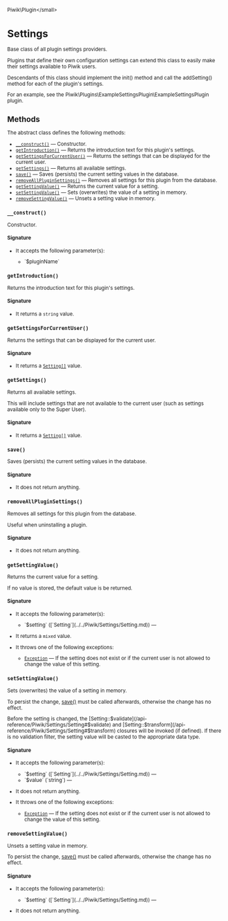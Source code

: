 <small>Piwik\Plugin\</small>

Settings
========

Base class of all plugin settings providers.

Plugins that define their own configuration settings
can extend this class to easily make their settings available to Piwik users.

Descendants of this class should implement the init() method and call the
addSetting() method for each of the plugin's settings.

For an example, see the Piwik\Plugins\ExampleSettingsPlugin\ExampleSettingsPlugin plugin.

Methods
-------

The abstract class defines the following methods:

- [`__construct()`](#__construct) &mdash; Constructor.
- [`getIntroduction()`](#getintroduction) &mdash; Returns the introduction text for this plugin's settings.
- [`getSettingsForCurrentUser()`](#getsettingsforcurrentuser) &mdash; Returns the settings that can be displayed for the current user.
- [`getSettings()`](#getsettings) &mdash; Returns all available settings.
- [`save()`](#save) &mdash; Saves (persists) the current setting values in the database.
- [`removeAllPluginSettings()`](#removeallpluginsettings) &mdash; Removes all settings for this plugin from the database.
- [`getSettingValue()`](#getsettingvalue) &mdash; Returns the current value for a setting.
- [`setSettingValue()`](#setsettingvalue) &mdash; Sets (overwrites) the value of a setting in memory.
- [`removeSettingValue()`](#removesettingvalue) &mdash; Unsets a setting value in memory.

<a name="__construct" id="__construct"></a>
<a name="__construct" id="__construct"></a>
### `__construct()`

Constructor.

#### Signature

-  It accepts the following parameter(s):

   <ul>
   <li>
      <div markdown="1" class="parameter">
      `$pluginName`

      <div markdown="1" class="param-desc"></div>

      <div style="clear:both;"/>

      </div>
   </li>
   </ul>

<a name="getintroduction" id="getintroduction"></a>
<a name="getIntroduction" id="getIntroduction"></a>
### `getIntroduction()`

Returns the introduction text for this plugin's settings.

#### Signature

- It returns a `string` value.

<a name="getsettingsforcurrentuser" id="getsettingsforcurrentuser"></a>
<a name="getSettingsForCurrentUser" id="getSettingsForCurrentUser"></a>
### `getSettingsForCurrentUser()`

Returns the settings that can be displayed for the current user.

#### Signature

- It returns a [`Setting[]`](../../Piwik/Settings/Setting.md) value.

<a name="getsettings" id="getsettings"></a>
<a name="getSettings" id="getSettings"></a>
### `getSettings()`

Returns all available settings.

This will include settings that are not available
to the current user (such as settings available only to the Super User).

#### Signature

- It returns a [`Setting[]`](../../Piwik/Settings/Setting.md) value.

<a name="save" id="save"></a>
<a name="save" id="save"></a>
### `save()`

Saves (persists) the current setting values in the database.

#### Signature

- It does not return anything.

<a name="removeallpluginsettings" id="removeallpluginsettings"></a>
<a name="removeAllPluginSettings" id="removeAllPluginSettings"></a>
### `removeAllPluginSettings()`

Removes all settings for this plugin from the database.

Useful when uninstalling
a plugin.

#### Signature

- It does not return anything.

<a name="getsettingvalue" id="getsettingvalue"></a>
<a name="getSettingValue" id="getSettingValue"></a>
### `getSettingValue()`

Returns the current value for a setting.

If no value is stored, the default value
is be returned.

#### Signature

-  It accepts the following parameter(s):

   <ul>
   <li>
      <div markdown="1" class="parameter">
      `$setting` ([`Setting`](../../Piwik/Settings/Setting.md)) &mdash;

      <div markdown="1" class="param-desc"></div>

      <div style="clear:both;"/>

      </div>
   </li>
   </ul>
- It returns a `mixed` value.
- It throws one of the following exceptions:
    - [`Exception`](http://php.net/class.Exception) &mdash; If the setting does not exist or if the current user is not allowed to change the value of this setting.

<a name="setsettingvalue" id="setsettingvalue"></a>
<a name="setSettingValue" id="setSettingValue"></a>
### `setSettingValue()`

Sets (overwrites) the value of a setting in memory.

To persist the change, [save()](/api-reference/Piwik/Plugin/Settings#save) must be
called afterwards, otherwise the change has no effect.

Before the setting is changed, the [Setting::$validate](/api-reference/Piwik/Settings/Setting#$validate) and
[Setting::$transform](/api-reference/Piwik/Settings/Setting#$transform) closures will be invoked (if defined). If there is no validation
filter, the setting value will be casted to the appropriate data type.

#### Signature

-  It accepts the following parameter(s):

   <ul>
   <li>
      <div markdown="1" class="parameter">
      `$setting` ([`Setting`](../../Piwik/Settings/Setting.md)) &mdash;

      <div markdown="1" class="param-desc"></div>

      <div style="clear:both;"/>

      </div>
   </li>
   <li>
      <div markdown="1" class="parameter">
      `$value` (`string`) &mdash;

      <div markdown="1" class="param-desc"></div>

      <div style="clear:both;"/>

      </div>
   </li>
   </ul>
- It does not return anything.
- It throws one of the following exceptions:
    - [`Exception`](http://php.net/class.Exception) &mdash; If the setting does not exist or if the current user is not allowed to change the value of this setting.

<a name="removesettingvalue" id="removesettingvalue"></a>
<a name="removeSettingValue" id="removeSettingValue"></a>
### `removeSettingValue()`

Unsets a setting value in memory.

To persist the change, [save()](/api-reference/Piwik/Plugin/Settings#save) must be
called afterwards, otherwise the change has no effect.

#### Signature

-  It accepts the following parameter(s):

   <ul>
   <li>
      <div markdown="1" class="parameter">
      `$setting` ([`Setting`](../../Piwik/Settings/Setting.md)) &mdash;

      <div markdown="1" class="param-desc"></div>

      <div style="clear:both;"/>

      </div>
   </li>
   </ul>
- It does not return anything.

